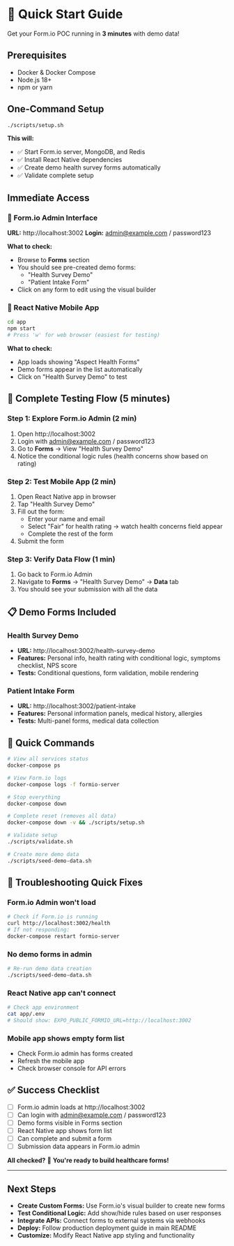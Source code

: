 # 🚀 Quick Start Guide

Get your Form.io POC running in **3 minutes** with demo data!

## Prerequisites

- Docker & Docker Compose
- Node.js 18+
- npm or yarn

## One-Command Setup

```bash
./scripts/setup.sh
```

**This will:**
- ✅ Start Form.io server, MongoDB, and Redis
- ✅ Install React Native dependencies
- ✅ Create demo health survey forms automatically
- ✅ Validate complete setup

## Immediate Access

### 🏥 Form.io Admin Interface
**URL:** http://localhost:3002
**Login:** admin@example.com / password123

**What to check:**
- Browse to **Forms** section
- You should see pre-created demo forms:
  - "Health Survey Demo"
  - "Patient Intake Form"
- Click on any form to edit using the visual builder

### 📱 React Native Mobile App

```bash
cd app
npm start
# Press 'w' for web browser (easiest for testing)
```

**What to check:**
- App loads showing "Aspect Health Forms"
- Demo forms appear in the list automatically
- Click on "Health Survey Demo" to test

## 🧪 Complete Testing Flow (5 minutes)

### Step 1: Explore Form.io Admin (2 min)
1. Open http://localhost:3002
2. Login with admin@example.com / password123
3. Go to **Forms** → View "Health Survey Demo"
4. Notice the conditional logic rules (health concerns show based on rating)

### Step 2: Test Mobile App (2 min)
1. Open React Native app in browser
2. Tap "Health Survey Demo"
3. Fill out the form:
   - Enter your name and email
   - Select "Fair" for health rating → watch health concerns field appear
   - Complete the rest of the form
4. Submit the form

### Step 3: Verify Data Flow (1 min)
1. Go back to Form.io Admin
2. Navigate to **Forms** → "Health Survey Demo" → **Data** tab
3. You should see your submission with all the data

## 📋 Demo Forms Included

### Health Survey Demo
- **URL:** http://localhost:3002/health-survey-demo
- **Features:** Personal info, health rating with conditional logic, symptoms checklist, NPS score
- **Tests:** Conditional questions, form validation, mobile rendering

### Patient Intake Form
- **URL:** http://localhost:3002/patient-intake
- **Features:** Personal information panels, medical history, allergies
- **Tests:** Multi-panel forms, medical data collection

## 🔧 Quick Commands

```bash
# View all services status
docker-compose ps

# View Form.io logs
docker-compose logs -f formio-server

# Stop everything
docker-compose down

# Complete reset (removes all data)
docker-compose down -v && ./scripts/setup.sh

# Validate setup
./scripts/validate.sh

# Create more demo data
./scripts/seed-demo-data.sh
```

## 🚨 Troubleshooting Quick Fixes

### Form.io Admin won't load
```bash
# Check if Form.io is running
curl http://localhost:3002/health
# If not responding:
docker-compose restart formio-server
```

### No demo forms in admin
```bash
# Re-run demo data creation
./scripts/seed-demo-data.sh
```

### React Native app can't connect
```bash
# Check app environment
cat app/.env
# Should show: EXPO_PUBLIC_FORMIO_URL=http://localhost:3002
```

### Mobile app shows empty form list
- Check Form.io admin has forms created
- Refresh the mobile app
- Check browser console for API errors

## ✅ Success Checklist

- [ ] Form.io admin loads at http://localhost:3002
- [ ] Can login with admin@example.com / password123
- [ ] Demo forms visible in Forms section
- [ ] React Native app shows form list
- [ ] Can complete and submit a form
- [ ] Submission data appears in Form.io admin

**All checked?** 🎉 **You're ready to build healthcare forms!**

---

## Next Steps

- **Create Custom Forms:** Use Form.io's visual builder to create new forms
- **Test Conditional Logic:** Add show/hide rules based on user responses
- **Integrate APIs:** Connect forms to external systems via webhooks
- **Deploy:** Follow production deployment guide in main README
- **Customize:** Modify React Native app styling and functionality